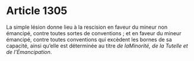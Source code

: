 # Article 1305

<p>La simple lésion donne lieu à la rescision en faveur du mineur non émancipé, contre toutes sortes de conventions ; et en faveur du mineur émancipé, contre toutes conventions qui excèdent les bornes de sa capacité, ainsi qu’elle est déterminée au titre <em>de la</em><em>Minorité, de la Tutelle et de l’Émancipation</em>.</p>